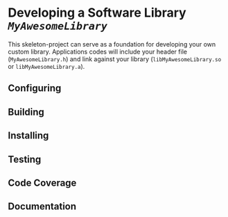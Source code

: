 # Developing a Software Library *`MyAwesomeLibrary`*
This skeleton-project can serve as a foundation for developing your own custom library.
Applications codes will include your header file (`MyAwesomeLibrary.h`) and link against your library (`libMyAwesomeLibrary.so` or `libMyAwesomeLibrary.a`).

## Configuring

## Building

## Installing

## Testing

## Code Coverage

## Documentation
